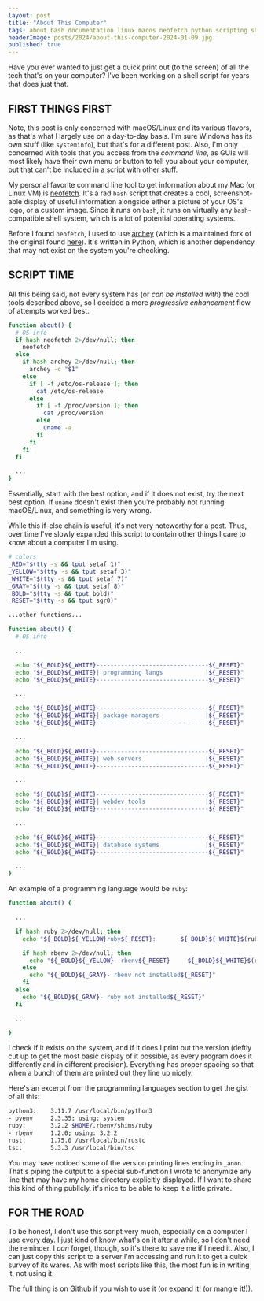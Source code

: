 ```yaml
---
layout: post
title: "About This Computer"
tags: about bash documentation linux macos neofetch python scripting shell sysadmin tool unix
headerImage: posts/2024/about-this-computer-2024-01-09.jpg
published: true
---
```


Have you ever wanted to just get a quick print out (to the screen) of all the tech that's on your computer? I've been working on a shell script for years that does just that.

<!--more-->

## FIRST THINGS FIRST

Note, this post is only concerned with macOS/Linux and its various flavors, as that's what I largely use on a day-to-day basis. I'm sure Windows has its own stuff (like `systeminfo`), but that's for a different post. Also, I'm only concerned with tools that you access from the _command line_, as GUIs will most likely have their own menu or button to tell you about your computer, but that can't be included in a script with other stuff.

My personal favorite command line tool to get information about my Mac (or Linux VM) is [neofetch](https://github.com/dylanaraps/neofetch). It's a rad `bash` script that creates a cool, screenshot-able display of useful information alongside either a picture of your OS's logo, or a custom image. Since it runs on `bash`, it runs on virtually any `bash`-compatible shell system, which is a lot of potential operating systems.

Before I found `neofetch`, I used to use [archey](https://github.com/HorlogeSkynet/archey4) (which is a maintained fork of the original found [here](https://github.com/djmelik/archey)). It's written in Python, which is another dependency that may not exist on the system you're checking.

## SCRIPT TIME

All this being said, not every system has (or _can be installed with_) the cool tools described above, so I decided a more _progressive enhancement_ flow of attempts worked best.

```bash
function about() {
  # OS info
  if hash neofetch 2>/dev/null; then
    neofetch
  else
    if hash archey 2>/dev/null; then
      archey -c "$1"
    else
      if [ -f /etc/os-release ]; then
        cat /etc/os-release
      else
        if [ -f /proc/version ]; then
          cat /proc/version
        else
          uname -a
        fi
      fi
    fi
  fi

  ...
}
```

Essentially, start with the best option, and if it does not exist, try the next best option. If `uname` doesn't exist then you're probably not running macOS/Linux, and something is very wrong.

While this if-else chain is useful, it's not very noteworthy for a post. Thus, over time I've slowly expanded this script to contain other things I care to know about a computer I'm using.

```bash
# colors
_RED="$(tty -s && tput setaf 1)"
_YELLOW="$(tty -s && tput setaf 3)"
_WHITE="$(tty -s && tput setaf 7)"
_GRAY="$(tty -s && tput setaf 8)"
_BOLD="$(tty -s && tput bold)"
_RESET="$(tty -s && tput sgr0)"

...other functions...

function about() {
  # OS info

  ...

  echo "${_BOLD}${_WHITE}--------------------------------${_RESET}"
  echo "${_BOLD}${_WHITE}| programming langs            |${_RESET}"
  echo "${_BOLD}${_WHITE}--------------------------------${_RESET}"

  ...

  echo "${_BOLD}${_WHITE}--------------------------------${_RESET}"
  echo "${_BOLD}${_WHITE}| package managers             |${_RESET}"
  echo "${_BOLD}${_WHITE}--------------------------------${_RESET}"

  ...

  echo "${_BOLD}${_WHITE}--------------------------------${_RESET}"
  echo "${_BOLD}${_WHITE}| web servers                  |${_RESET}"
  echo "${_BOLD}${_WHITE}--------------------------------${_RESET}"

  ...

  echo "${_BOLD}${_WHITE}--------------------------------${_RESET}"
  echo "${_BOLD}${_WHITE}| webdev tools                 |${_RESET}"
  echo "${_BOLD}${_WHITE}--------------------------------${_RESET}"

  ...

  echo "${_BOLD}${_WHITE}--------------------------------${_RESET}"
  echo "${_BOLD}${_WHITE}| database systems             |${_RESET}"
  echo "${_BOLD}${_WHITE}--------------------------------${_RESET}"

  ...
}
```

An example of a programming language would be `ruby`:

```bash
function about() {

  ...

  if hash ruby 2>/dev/null; then
    echo "${_BOLD}${_YELLOW}ruby${_RESET}:       ${_BOLD}${_WHITE}$(ruby -v | cut -d' ' -f2)${_RESET} $(which ruby)" | _anon

    if hash rbenv 2>/dev/null; then
      echo "${_BOLD}${_YELLOW}- rbenv${_RESET}     ${_BOLD}${_WHITE}$(rbenv -v | cut -d' ' -f2)${_RESET}; using: $(rbenv global)" | _anon
    else
      echo "${_BOLD}${_GRAY}- rbenv not installed${_RESET}"
    fi
  else
    echo "${_BOLD}${_GRAY}- ruby not installed${_RESET}"
  fi

  ...

}
```

I check if it exists on the system, and if it does I print out the version (deftly cut up to get the most basic display of it possible, as every program does it differently and in different precision). Everything has proper spacing so that when a bunch of them are printed out they line up nicely.

Here's an excerpt from the programming languages section to get the gist of all this:

```bash
python3:    3.11.7 /usr/local/bin/python3
- pyenv     2.3.35; using: system
ruby:       3.2.2 $HOME/.rbenv/shims/ruby
- rbenv     1.2.0; using: 3.2.2
rust:       1.75.0 /usr/local/bin/rustc
tsc:        5.3.3 /usr/local/bin/tsc
```

You may have noticed some of the version printing lines ending in `_anon`. That's piping the output to a special sub-function I wrote to anonymize any line that may have my home directory explicitly displayed. If I want to share this kind of thing publicly, it's nice to be able to keep it a little private.

## FOR THE ROAD

To be honest, I don't use this script very much, especially on a computer I use every day. I just kind of know what's on it after a while, so I don't need the reminder. I _can_ forget, though, so it's there to save me if I need it. Also, I can just copy this script to a server I'm accessing and run it to get a quick survey of its wares. As with most scripts like this, the most fun is in writing it, not using it.

The full thing is on [Github](https://github.com/michaelchadwick/dotfiles/blob/master/_functions#L34-L294) if you wish to use it (or expand it! (or mangle it!)).
